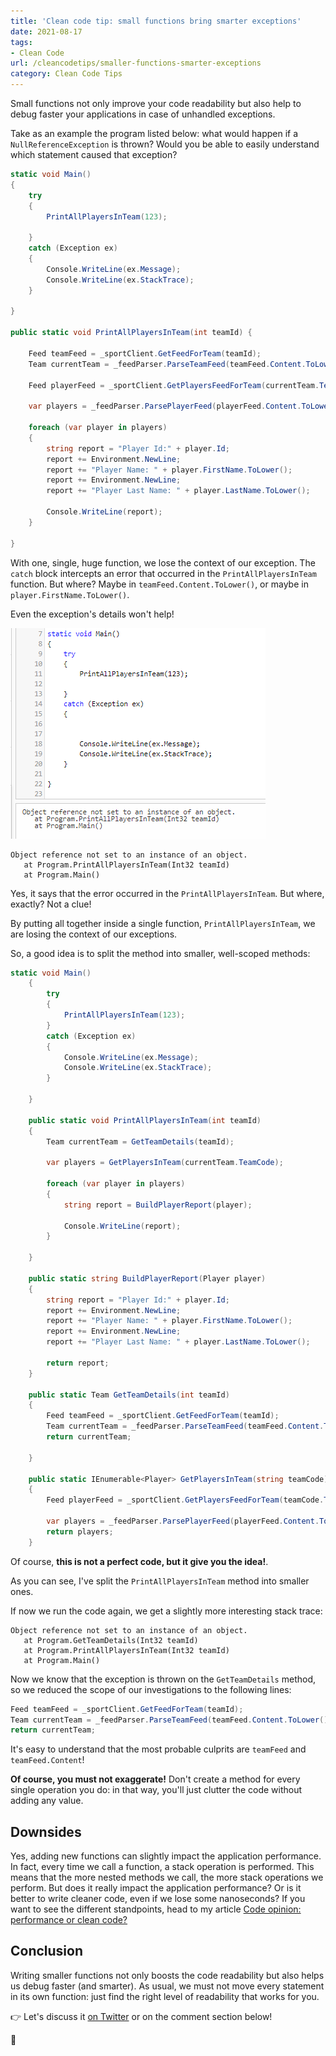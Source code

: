 ```yaml
---
title: 'Clean code tip: small functions bring smarter exceptions'
date: 2021-08-17
tags:
- Clean Code
url: /cleancodetips/smaller-functions-smarter-exceptions
category: Clean Code Tips
---
```


Small functions not only improve your code readability but also help to debug faster your applications in case of unhandled exceptions.

Take as an example the program listed below: what would happen if a `NullReferenceException` is thrown? Would you be able to easily understand which statement caused that exception?

```cs
static void Main()
{
	try
	{
		PrintAllPlayersInTeam(123);

	}
	catch (Exception ex)
	{
		Console.WriteLine(ex.Message);
		Console.WriteLine(ex.StackTrace);
	}

}

public static void PrintAllPlayersInTeam(int teamId) {

	Feed teamFeed = _sportClient.GetFeedForTeam(teamId);
	Team currentTeam = _feedParser.ParseTeamFeed(teamFeed.Content.ToLower());

	Feed playerFeed = _sportClient.GetPlayersFeedForTeam(currentTeam.TeamCode.ToUpper());

	var players = _feedParser.ParsePlayerFeed(playerFeed.Content.ToLower()).ToList();

	foreach (var player in players)
	{
		string report = "Player Id:" + player.Id;
		report += Environment.NewLine;
		report += "Player Name: " + player.FirstName.ToLower();
		report += Environment.NewLine;
		report += "Player Last Name: " + player.LastName.ToLower();

		Console.WriteLine(report);
	}

}
```

With one, single, huge function, we lose the context of our exception. The `catch` block intercepts an error that occurred in the `PrintAllPlayersInTeam` function. But where? Maybe in `teamFeed.Content.ToLower()`, or maybe in `player.FirstName.ToLower()`.

Even the exception's details won't help!

![Exception details in a single, huge function](./single-level-exception-handling.png)

```
Object reference not set to an instance of an object.
   at Program.PrintAllPlayersInTeam(Int32 teamId)
   at Program.Main()
```

Yes, it says that the error occurred in the `PrintAllPlayersInTeam`. But where, exactly? Not a clue!

By putting all together inside a single function, `PrintAllPlayersInTeam`, we are losing the context of our exceptions.

So, a good idea is to split the method into smaller, well-scoped methods:

```cs
static void Main()
	{
		try
		{
			PrintAllPlayersInTeam(123);
		}
		catch (Exception ex)
		{
			Console.WriteLine(ex.Message);
			Console.WriteLine(ex.StackTrace);
		}

	}

	public static void PrintAllPlayersInTeam(int teamId)
	{
		Team currentTeam = GetTeamDetails(teamId);

		var players = GetPlayersInTeam(currentTeam.TeamCode);

		foreach (var player in players)
		{
			string report = BuildPlayerReport(player);

			Console.WriteLine(report);
		}

	}

	public static string BuildPlayerReport(Player player)
	{
		string report = "Player Id:" + player.Id;
		report += Environment.NewLine;
		report += "Player Name: " + player.FirstName.ToLower();
		report += Environment.NewLine;
		report += "Player Last Name: " + player.LastName.ToLower();

		return report;
	}

	public static Team GetTeamDetails(int teamId)
	{
		Feed teamFeed = _sportClient.GetFeedForTeam(teamId);
		Team currentTeam = _feedParser.ParseTeamFeed(teamFeed.Content.ToLower());
		return currentTeam;

	}

	public static IEnumerable<Player> GetPlayersInTeam(string teamCode)
	{
		Feed playerFeed = _sportClient.GetPlayersFeedForTeam(teamCode.ToUpper());

		var players = _feedParser.ParsePlayerFeed(playerFeed.Content.ToLower()).ToList();
		return players;
	}
```

Of course, **this is not a perfect code, but it give you the idea!**.

As you can see, I've split the `PrintAllPlayersInTeam` method into smaller ones.

If now we run the code again, we get a slightly more interesting stack trace:

```
Object reference not set to an instance of an object.
   at Program.GetTeamDetails(Int32 teamId)
   at Program.PrintAllPlayersInTeam(Int32 teamId)
   at Program.Main()
```

Now we know that the exception is thrown on the `GetTeamDetails` method, so we reduced the scope of our investigations to the following lines:

```cs
Feed teamFeed = _sportClient.GetFeedForTeam(teamId);
Team currentTeam = _feedParser.ParseTeamFeed(teamFeed.Content.ToLower());
return currentTeam;
```

It's easy to understand that the most probable culprits are `teamFeed` and `teamFeed.Content`!

**Of course, you must not exaggerate!** Don't create a method for every single operation you do: in that way, you'll just clutter the code without adding any value.

## Downsides

Yes, adding new functions can slightly impact the application performance. In fact, every time we call a function, a stack operation is performed. This means that the more nested methods we call, the more stack operations we perform. But does it really impact the application performance? Or is it better to write cleaner code, even if we lose some nanoseconds? If you want to see the different standpoints, head to my article [Code opinion: performance or clean code?](./clean-code-vs-performance "Code opinion: performance or clean code? | Code4IT")

## Conclusion

Writing smaller functions not only boosts the code readability but also helps us debug faster (and smarter). As usual, we must not move every statement in its own function: just find the right level of readability that works for you.

👉 Let's discuss it [on Twitter](https://twitter.com/BelloneDavide/status/1342528534443646978) or on the comment section below!

🐧
